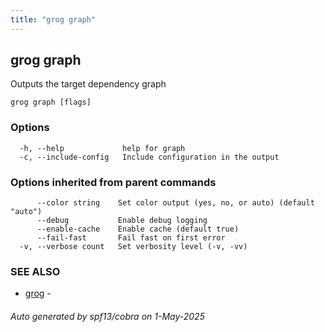```yaml
---
title: "grog graph"
---
```


## grog graph

Outputs the target dependency graph

```
grog graph [flags]
```

### Options

```
  -h, --help             help for graph
  -c, --include-config   Include configuration in the output
```

### Options inherited from parent commands

```
      --color string    Set color output (yes, no, or auto) (default "auto")
      --debug           Enable debug logging
      --enable-cache    Enable cache (default true)
      --fail-fast       Fail fast on first error
  -v, --verbose count   Set verbosity level (-v, -vv)
```

### SEE ALSO

- [grog](/reference/cli/grog/) -

###### Auto generated by spf13/cobra on 1-May-2025
